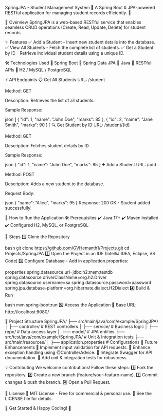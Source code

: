 SpringJPA - Student Management System 🏫
A Spring Boot & JPA-powered RESTful application for managing student records efficiently. 🚀

📌 Overview
SpringJPA is a web-based RESTful service that enables seamless CRUD operations (Create, Read, Update, Delete) for student records.

✨ Features
✅ Add a Student - Insert new student details into the database. ✅ View All Students - Fetch the complete list of students. ✅ Get a Student by ID - Retrieve individual student details using a unique ID.

🛠 Technologies Used
🔹 Spring Boot 🔹 Spring Data JPA 🔹 Java 🔹 RESTful APIs 🔹 H2 / MySQL / PostgreSQL

⚡ API Endpoints
📋 Get All Students
URL: /student

Method: GET

Description: Retrieves the list of all students.

Sample Response:

json
[
{ "id": 1, "name": "John Doe", "marks": 85 },
{ "id": 2, "name": "Jane Smith", "marks": 90 }
]
🔍 Get Student by ID
URL: /student/{id}

Method: GET

Description: Fetches student details by ID.

Sample Response:

json
{
"id": 1,
"name": "John Doe",
"marks": 85
}
➕ Add a Student
URL: /add

Method: POST

Description: Adds a new student to the database.

Request Body:

json
{
"name": "Alice",
"marks": 95
}
Response: 200 OK - Student added successfully!

🚀 How to Run the Application
🛠 Prerequisites
✔ Java 17+ ✔ Maven installed ✔ Configured H2, MySQL, or PostgreSQL

📌 Steps
1️⃣ Clone the Repository

bash
git clone https://github.com/GVHemanth1/Projects.git
cd Projects/SpringJPA
2️⃣ Open the Project in an IDE (IntelliJ IDEA, Eclipse, VS Code) 3️⃣ Configure Database - Add in application.properties:

properties
spring.datasource.url=jdbc:h2:mem:testdb
spring.datasource.driverClassName=org.h2.Driver
spring.datasource.username=sa
spring.datasource.password=password
spring.jpa.database-platform=org.hibernate.dialect.H2Dialect
4️⃣ Build & Run

bash
mvn spring-boot:run
5️⃣ Access the Application 🔗 Base URL: http://localhost:8080/

📁 Project Structure
SpringJPA/
├── src/main/java/com/example/SpringJPA/
│   ├── controller/        # REST controllers
│   ├── service/           # Business logic
│   ├── repo/              # Data access layer
│   ├── model/             # JPA entities
├── src/test/java/com/example/SpringJPA/ # Unit & Integration tests
├── src/main/resources/
│   ├── application.properties  # Configurations
🚀 Future Enhancements
🔹 Implement input validation for API requests. 🔹 Enhance exception handling using @ControllerAdvice. 🔹 Integrate Swagger for API documentation. 🔹 Add unit & integration tests for robustness.

💡 Contributing
We welcome contributions! Follow these steps: 1️⃣ Fork the repository. 2️⃣ Create a new branch (feature/your-feature-name). 3️⃣ Commit changes & push the branch. 4️⃣ Open a Pull Request.

📜 License
🔹 MIT License - Free for commercial & personal use. 📌 See the LICENSE file for details.

🎯 Get Started & Happy Coding! 🚀